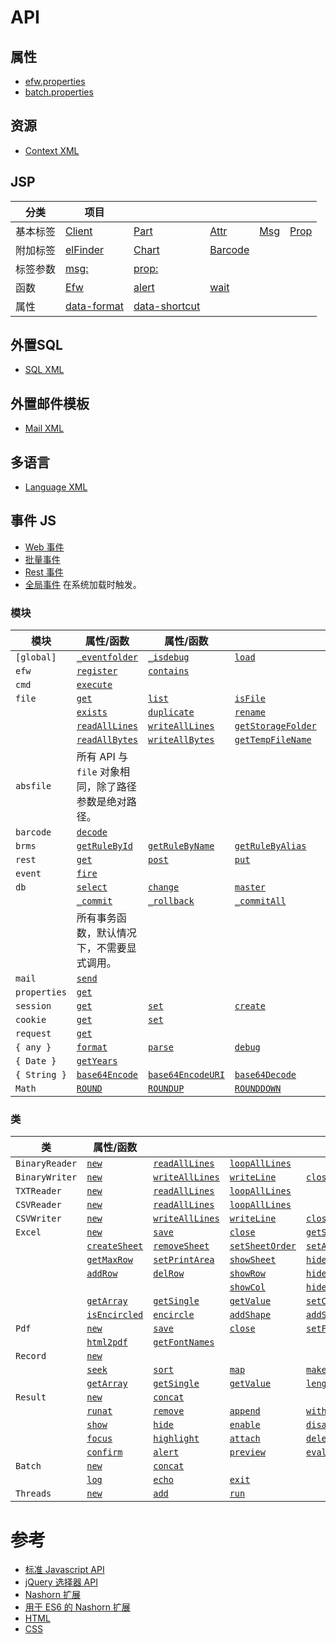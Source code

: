 # API

## 属性

* [efw.properties](properties.web.md)
* [batch.properties](properties.batch.md)

## 资源

* [Context XML](resources.context.md)

## JSP

| 分类 | 项目 |||||
|---|---|---|---|---|---|
| 基本标签 | [Client](tag.client.md) | [Part](tag.part.md) | [Attr](tag.attr.md) | [Msg](tag.msg.md) | [Prop](tag.prop.md) |
| 附加标签 | [elFinder](tag.elfinder.md) | [Chart](tag.chart.md) | [Barcode](tag.barcode.md) | | |
| 标签参数 | [msg:](tag.attr.msg.md) | [prop:](tag.attr.prop.md) | | | |
| 函数 | [Efw](api_efw_function.md) | [alert](efw.dialog.alert.md) | [wait](efw.dialog.wait.md) | | |
| 属性 | [data-format](api_data_format.md) | [data-shortcut](api_data_shortcut.md) | | | |

## 外置SQL

* [SQL XML](api_sql.md)

## 外置邮件模板

* [Mail XML](api_mail.md)

## 多语言

* [Language XML](api_language.md)

## 事件 JS

* [Web 事件](api_webevent.md)
* [批量事件](api_batchevent.md)
* [Rest 事件](api_restevent.md)
* [全局事件](api_global.md) 在系统加载时触发。

### 模块

| 模块 | 属性/函数 | 属性/函数 ||||
|---|---|---|---|---|---|
| `[global]` | [`_eventfolder`](global._eventfolder.md) | [`_isdebug`](global._isdebug.md) | [`load`](global.load.md) | [`loadWithNewGlobal`](global.loadWithNewGlobal.md) | [`loadWithGlobalPool`](global.loadWithGlobalPool.md) |
| `efw` | [`register`](efw.register.md) | [`contains`](efw.contains.md) | | | |
| `cmd` | [`execute`](cmd.execute.md) | | | | |
| `file` | [`get`](file.get.md) | [`list`](file.list.md) | [`isFile`](file.isFile.md) | [`isFolder`](file.isFolder.md) | [`makeFile`](file.makeFile.md) |
| | [`exists`](file.exists.md) | [`duplicate`](file.duplicate.md) | [`rename`](file.rename.md) | [`remove`](file.remove.md) | [`makeDir`](file.makeDir.md) |
| | [`readAllLines`](file.readAllLines.md) | [`writeAllLines`](file.writeAllLines.md) | [`getStorageFolder`](file.getStorageFolder.md) | [`saveUploadFiles`](file.saveUploadFiles.md) | [`saveSingleUploadFile`](file.saveSingleUploadFile.md) |
| | [`readAllBytes`](file.readAllBytes.md) | [`writeAllBytes`](file.writeAllBytes.md) | [`getTempFileName`](file.getTempFileName.md) | [`move`](file.move.md) | |
| `absfile` | 所有 API 与 `file` 对象相同，除了路径参数是绝对路径。 | | | | |
| `barcode` | [`decode`](barcode.decode.md) | | | | |
| `brms` | [`getRuleById`](brms.getRuleById.md) | [`getRuleByName`](brms.getRuleByName.md) | [`getRuleByAlias`](brms.getRuleByAlias.md) | | |
| `rest` | [`get`](rest.get.md) | [`post`](rest.post.md) | [`put`](rest.put.md) | [`delete`](rest.delete.md) | [`getStatus`](rest.getStatus.md) |
| `event` | [`fire`](event.fire.md) | | | | |
| `db` | [`select`](db.select.md) | [`change`](db.change.md) | [`master`](db.master.md) | | |
| | [`_commit`](db._commit.md) | [`_rollback`](db._rollback.md) | [`_commitAll`](db._commitAll.md) | [`_rollbackAll`](db._rollbackAll.md) | |
| | 所有事务函数，默认情况下，不需要显式调用。 | | | | |
| `mail` | [`send`](mail.send.md) | | | | |
| `properties` | [`get`](properties.get.md) | | | | |
| `session` | [`get`](session.get.md) | [`set`](session.set.md) | [`create`](session.create.md) | [`invalidate`](session.invalidate.md) | |
| `cookie` | [`get`](cookie.get.md) | [`set`](cookie.set.md) | | | |
| `request` | [`get`](request.get.md) | | | | |
| `{ any }` | [`format`](any.format.md) | [`parse`](any.parse.md) | [`debug`](any.debug.md) | | |
| `{ Date }` | [`getYears`](Date.getYears.md) | | | | |
| `{ String }` | [`base64Encode`](String.base64Encode.md) | [`base64EncodeURI`](String.base64EncodeURI.md) | [`base64Decode`](String.base64Decode.md) | | |
| `Math` | [`ROUND`](Math.ROUND.md) | [`ROUNDUP`](Math.ROUNDUP.md) | [`ROUNDDOWN`](Math.ROUNDDOWN.md) | | |

### 类

| 类 | 属性/函数 |||||
|---|---|---|---|---|---|
| `BinaryReader` | [`new`](BinaryReader.new.md) | [`readAllLines`](BinaryReader.readAllLines.md) | [`loopAllLines`](BinaryReader.loopAllLines.md) | | |
| `BinaryWriter` | [`new`](BinaryWriter.new.md) | [`writeAllLines`](BinaryWriter.writeAllLines.md) | [`writeLine`](BinaryWriter.writeLine.md) | [`close`](BinaryWriter.close.md) |  |
| `TXTReader` | [`new`](TXTReader.new.md) | [`readAllLines`](TXTReader.readAllLines.md) | [`loopAllLines`](TXTReader.loopAllLines.md) | | |
| `CSVReader` | [`new`](CSVReader.new.md) | [`readAllLines`](CSVReader.readAllLines.md) | [`loopAllLines`](CSVReader.loopAllLines.md) | | |
| `CSVWriter` | [`new`](CSVWriter.new.md) | [`writeAllLines`](CSVWriter.writeAllLines.md) | [`writeLine`](CSVWriter.writeLine.md) | [`close`](CSVWriter.close.md) | |
| `Excel` | [`new`](excel.new.md) | [`save`](excel.save.md) | [`close`](excel.close.md) | [`getSheetNames`](excel.getSheetNames.md) | |
| | [`createSheet`](excel.createSheet.md) | [`removeSheet`](excel.removeSheet.md) | [`setSheetOrder`](excel.setSheetOrder.md) | [`setActiveSheet`](excel.setActiveSheet.md) | |
| | [`getMaxRow`](excel.getMaxRow.md) | [`setPrintArea`](excel.setPrintArea.md) | [`showSheet`](excel.showSheet.md) | [`hideSheet`](excel.hideSheet.md) | [`zoomSheet`](excel.zoomSheet.md) |
| | [`addRow`](excel.addRow.md) | [`delRow`](excel.delRow.md) | [`showRow`](excel.showRow.md) | [`hideRow`](excel.hideRow.md) | |
| | | | [`showCol`](excel.showCol.md) | [`hideCol`](excel.hideCol.md) | |
| | [`getArray`](excel.getArray.md) | [`getSingle`](excel.getSingle.md) | [`getValue`](excel.getValue.md) | [`setCell`](excel.setCell.md) | [`setLink`](excel.setLink.md) |
| | [`isEncircled`](excel.isEncircled.md) | [`encircle`](excel.encircle.md) | [`addShape`](excel.addShape.md) | [`addShapeInRange`](excel.addShapeInRange.md) | [`replacePicture`](excel.replacePicture.md) |
| `Pdf` | [`new`](pdf.new.md) | [`save`](pdf.save.md) | [`close`](pdf.close.md) | [`setField`](pdf.setField.md) |  |
|  | [`html2pdf`](pdf.html2pdf.md) | [`getFontNames`](pdf.getFontNames.md) |
| `Record` | [`new`](record.new.md) | | | | |
| | [`seek`](record.seek.md) | [`sort`](record.sort.md) | [`map`](record.map.md) | [`makeAllKeysUpperCase`](record.makeAllKeysUpperCase.md) | [`makeAllKeysLowerCase`](record.makeAllKeysLowerCase.md) |
| | [`getArray`](record.getArray.md) | [`getSingle`](record.getSingle.md) | [`getValue`](record.getValue.md) | [`length`](record.length.md) | |
| `Result` | [`new`](result.new.md) | [`concat`](result.concat.md) | | | |
| | [`runat`](result.runat.md) | [`remove`](result.remove.md) | [`append`](result.append.md) | [`withdata`](result.withdata.md) | |
| | [`show`](result.show.md) | [`hide`](result.hide.md) | [`enable`](result.enable.md) | [`disable`](result.disable.md) | |
| | [`focus`](result.focus.md) | [`highlight`](result.highlight.md) | [`attach`](result.attach.md) | [`deleteAfterDownload`](result.deleteAfterDownload.md) | [`saveas`](result.saveas.md) | |
| | [`confirm`](result.confirm.md) | [`alert`](result.alert.md) | [`preview`](result.preview.md) | [`eval`](result.eval.md) | [`navigate`](result.navigate.md) |
| `Batch` | [`new`](batch.new.md) | [`concat`](batch.concat.md) | | | |
| | [`log`](batch.log.md) | [`echo`](batch.echo.md) | [`exit`](batch.exit.md) | | |
| `Threads` | [`new`](threads.new.md) | [`add`](threads.add.md) | [`run`](threads.run.md) | | |

# 参考

* [标准 Javascript API](Standard_Javascript_API.md)
* [jQuery 选择器 API](jQuery_Selectors_API.md)
* [Nashorn 扩展](https://wiki.openjdk.org/display/Nashorn/Nashorn+extensions)
* [用于 ES6 的 Nashorn 扩展](https://github.com/efwGrp/nashorn-ext-for-es6)
* [HTML](https://www.tohoho-web.com/html/index2.htm)
* [CSS](https://www.tohoho-web.com/css/index.htm)